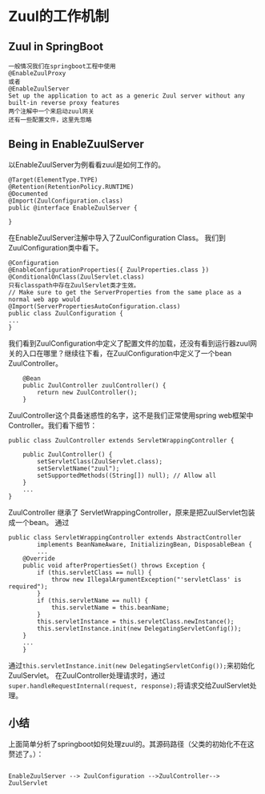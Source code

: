 # Zuul的工作机制

## Zuul in SpringBoot

```
一般情况我们在springboot工程中使用
@EnableZuulProxy
或者 
@EnableZuulServer
Set up the application to act as a generic Zuul server without any built-in reverse proxy features
两个注解中一个来启动zuul网关
还有一些配置文件，这里先忽略
```
## Being in EnableZuulServer
以EnableZuulServer为例看看zuul是如何工作的。
```
@Target(ElementType.TYPE)
@Retention(RetentionPolicy.RUNTIME)
@Documented
@Import(ZuulConfiguration.class)
public @interface EnableZuulServer {

}
```
在EnableZuulServer注解中导入了ZuulConfiguration Class。
我们到ZuulConfiguration类中看下。
```
@Configuration
@EnableConfigurationProperties({ ZuulProperties.class })
@ConditionalOnClass(ZuulServlet.class)
只有classpath中存在ZuulServlet类才生效。
// Make sure to get the ServerProperties from the same place as a normal web app would
@Import(ServerPropertiesAutoConfiguration.class)
public class ZuulConfiguration {
...
}
```
我们看到ZuulConfiguration中定义了配置文件的加载，还没有看到运行器zuul网关的入口在哪里？继续往下看，在ZuulConfiguration中定义了一个bean  ZuulController。

```
	@Bean
	public ZuulController zuulController() {
		return new ZuulController();
	}
```
ZuulController这个具备迷惑性的名字，这不是我们正常使用spring web框架中Controller。我们看下细节：
```
public class ZuulController extends ServletWrappingController {

	public ZuulController() {
		setServletClass(ZuulServlet.class);
		setServletName("zuul");
		setSupportedMethods((String[]) null); // Allow all
	}
	...
}
```
ZuulController 继承了 ServletWrappingController，原来是把ZuulServlet包装成一个bean。
通过
```
public class ServletWrappingController extends AbstractController
		implements BeanNameAware, InitializingBean, DisposableBean {
		...
	@Override
	public void afterPropertiesSet() throws Exception {
		if (this.servletClass == null) {
			throw new IllegalArgumentException("'servletClass' is required");
		}
		if (this.servletName == null) {
			this.servletName = this.beanName;
		}
		this.servletInstance = this.servletClass.newInstance();
		this.servletInstance.init(new DelegatingServletConfig());
	}
	...
	}
```
通过```this.servletInstance.init(new DelegatingServletConfig());```来初始化ZuulServlet。
在ZuulController处理请求时，通过```super.handleRequestInternal(request, response);```将请求交给ZuulServlet处理。

## 小结
上面简单分析了springboot如何处理zuul的。其源码路径（父类的初始化不在这赘述了。）：

```

EnableZuulServer --> ZuulConfiguration -->ZuulController--> ZuulServlet
```



